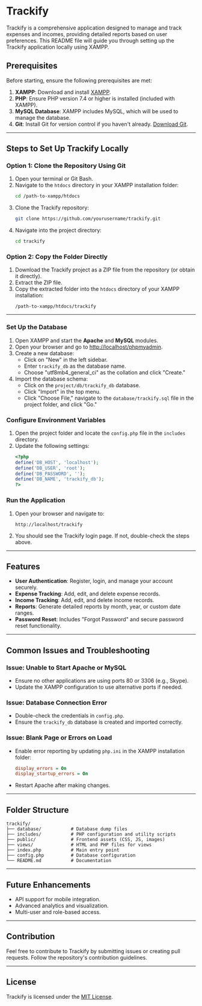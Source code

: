 # Trackify

Trackify is a comprehensive application designed to manage and track expenses and incomes, providing detailed reports based on user preferences. This README file will guide you through setting up the Trackify application locally using XAMPP.

## Prerequisites

Before starting, ensure the following prerequisites are met:

1. **XAMPP**: Download and install [XAMPP](https://www.apachefriends.org/index.html).
2. **PHP**: Ensure PHP version 7.4 or higher is installed (included with XAMPP).
3. **MySQL Database**: XAMPP includes MySQL, which will be used to manage the database.
4. **Git**: Install Git for version control if you haven't already. [Download Git](https://git-scm.com/).

---

## Steps to Set Up Trackify Locally

### Option 1: Clone the Repository Using Git

1. Open your terminal or Git Bash.
2. Navigate to the `htdocs` directory in your XAMPP installation folder:
   ```bash
   cd /path-to-xampp/htdocs
   ```
3. Clone the Trackify repository:
   ```bash
   git clone https://github.com/yourusername/trackify.git
   ```
4. Navigate into the project directory:
   ```bash
   cd trackify
   ```

### Option 2: Copy the Folder Directly

1. Download the Trackify project as a ZIP file from the repository (or obtain it directly).
2. Extract the ZIP file.
3. Copy the extracted folder into the `htdocs` directory of your XAMPP installation:
   ```
   /path-to-xampp/htdocs/trackify
   ```

---

### Set Up the Database

1. Open XAMPP and start the **Apache** and **MySQL** modules.
2. Open your browser and go to [http://localhost/phpmyadmin](http://localhost/phpmyadmin).
3. Create a new database:
   - Click on "New" in the left sidebar.
   - Enter `trackify_db` as the database name.
   - Choose "utf8mb4_general_ci" as the collation and click "Create."
4. Import the database schema:
   - Click on the `project/db/trackify_db` database.
   - Click "Import" in the top menu.
   - Click "Choose File," navigate to the `database/trackify.sql` file in the project folder, and click "Go."

### Configure Environment Variables

1. Open the project folder and locate the `config.php` file in the `includes` directory.
2. Update the following settings:
   ```php
   <?php
   define('DB_HOST', 'localhost');
   define('DB_USER', 'root');
   define('DB_PASSWORD', '');
   define('DB_NAME', 'trackify_db');
   ?>
   ```

### Run the Application

1. Open your browser and navigate to:
   ```
   http://localhost/trackify
   ```
2. You should see the Trackify login page. If not, double-check the steps above.

---

## Features

- **User Authentication**: Register, login, and manage your account securely.
- **Expense Tracking**: Add, edit, and delete expense records.
- **Income Tracking**: Add, edit, and delete income records.
- **Reports**: Generate detailed reports by month, year, or custom date ranges.
- **Password Reset**: Includes "Forgot Password" and secure password reset functionality.

---

## Common Issues and Troubleshooting

### Issue: Unable to Start Apache or MySQL

- Ensure no other applications are using ports 80 or 3306 (e.g., Skype).
- Update the XAMPP configuration to use alternative ports if needed.

### Issue: Database Connection Error

- Double-check the credentials in `config.php`.
- Ensure the `trackify_db` database is created and imported correctly.

### Issue: Blank Page or Errors on Load

- Enable error reporting by updating `php.ini` in the XAMPP installation folder:
   ```ini
   display_errors = On
   display_startup_errors = On
   ```
- Restart Apache after making changes.

---

## Folder Structure

```
trackify/
├── database/           # Database dump files
├── includes/           # PHP configuration and utility scripts
├── public/             # Frontend assets (CSS, JS, images)
├── views/              # HTML and PHP files for views
├── index.php           # Main entry point
├── config.php          # Database configuration
└── README.md           # Documentation
```

---

## Future Enhancements

- API support for mobile integration.
- Advanced analytics and visualization.
- Multi-user and role-based access.

---

## Contribution

Feel free to contribute to Trackify by submitting issues or creating pull requests. Follow the repository's contribution guidelines.

---

## License

Trackify is licensed under the [MIT License](LICENSE).

